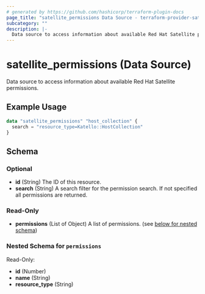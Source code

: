 ```yaml
---
# generated by https://github.com/hashicorp/terraform-plugin-docs
page_title: "satellite_permissions Data Source - terraform-provider-satellite"
subcategory: ""
description: |-
  Data source to access information about available Red Hat Satellite permissions.
---
```


# satellite_permissions (Data Source)

Data source to access information about available Red Hat Satellite permissions.

## Example Usage

```terraform
data "satellite_permissions" "host_collection" {
  search = "resource_type=Katello::HostCollection"
}
```

<!-- schema generated by tfplugindocs -->
## Schema

### Optional

- **id** (String) The ID of this resource.
- **search** (String) A search filter for the permission search. If not specified all permissions are returned.

### Read-Only

- **permissions** (List of Object) A list of permissions. (see [below for nested schema](#nestedatt--permissions))

<a id="nestedatt--permissions"></a>
### Nested Schema for `permissions`

Read-Only:

- **id** (Number)
- **name** (String)
- **resource_type** (String)


